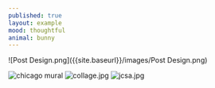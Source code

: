 ```yaml
---
published: true
layout: example
mood: thoughtful
animal: bunny
---
```

![Post Design.png]({{site.baseurl}}/images/Post Design.png)

![chicago mural]({{site.baseurl}}/images/lssa.jpg)
![collage.jpg]({{site.baseurl}}/images/collage.jpg)
![jcsa.jpg]({{site.baseurl}}/images/jcsa.jpg)
